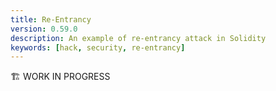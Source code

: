 ```yaml
---
title: Re-Entrancy
version: 0.59.0
description: An example of re-entrancy attack in Solidity
keywords: [hack, security, re-entrancy]
---
```


🏗️ WORK IN PROGRESS
